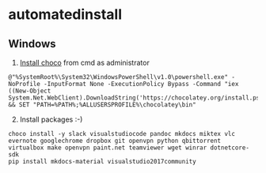 # automatedinstall

## Windows
1. [Install choco](https://chocolatey.org/install#installing-chocolatey) from cmd as administrator
```
@"%SystemRoot%\System32\WindowsPowerShell\v1.0\powershell.exe" -NoProfile -InputFormat None -ExecutionPolicy Bypass -Command "iex ((New-Object System.Net.WebClient).DownloadString('https://chocolatey.org/install.ps1'))" && SET "PATH=%PATH%;%ALLUSERSPROFILE%\chocolatey\bin"
```

2. Install packages :-)

```
choco install -y slack visualstudiocode pandoc mkdocs miktex vlc evernote googlechrome dropbox git openvpn python qbittorrent virtualbox make openvpn paint.net teamviewer wget winrar dotnetcore-sdk
pip install mkdocs-material visualstudio2017community
```
